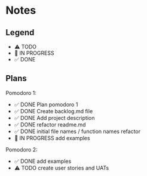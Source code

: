 # Notes

## Legend

- ⚠ TODO
- 🚧 IN PROGRESS
- ✅ DONE

## Plans

Pomodoro 1:

- ✅ DONE Plan pomodoro 1
- ✅ DONE Create backlog.md file
- ✅ DONE Add project description
- ✅ DONE refactor readme.md
- ✅ DONE initial file names / function names refactor
- 🚧 IN PROGRESS add examples

Pomodoro 2:

- ✅ DONE add examples
- ⚠ TODO create user stories and UATs
